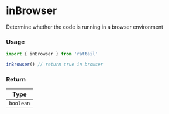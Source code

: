 # inBrowser

Determine whether the code is running in a browser environment

### Usage

```ts
import { inBrowser } from 'rattail'

inBrowser() // return true in browser
```

### Return

|   Type    |
| :-------: |
| `boolean` |
